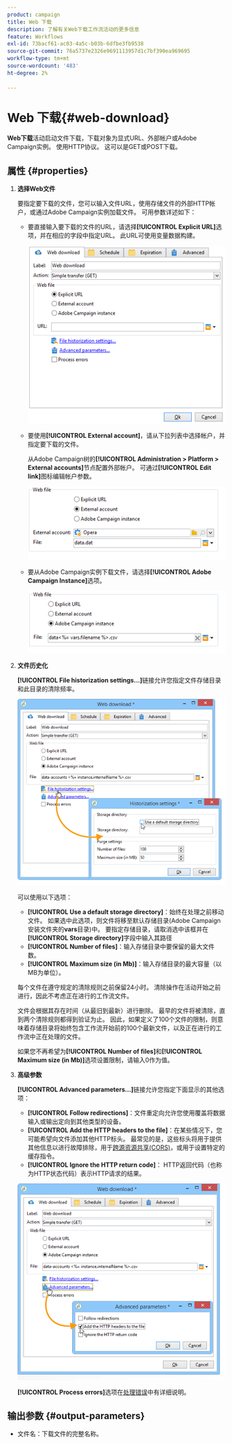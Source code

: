 ```yaml
---
product: campaign
title: Web 下载
description: 了解有关Web下载工作流活动的更多信息
feature: Workflows
exl-id: 73bacf61-ac03-4a5c-b03b-6dfbe3fb9538
source-git-commit: 76a5737e2326e9691113957d1c7bf390ea969695
workflow-type: tm+mt
source-wordcount: '483'
ht-degree: 2%

---
```


# Web 下载{#web-download}



**Web下载**&#x200B;活动启动文件下载，下载对象为显式URL、外部帐户或Adobe Campaign实例。 使用HTTP协议。 这可以是GET或POST下载。

## 属性 {#properties}

1. **选择Web文件**

   要指定要下载的文件，您可以输入文件URL，使用存储文件的外部HTTP帐户，或通过Adobe Campaign实例加载文件。 可用参数详述如下：

   * 要直接输入要下载的文件的URL，请选择&#x200B;**[!UICONTROL Explicit URL]**&#x200B;选项，并在相应的字段中指定URL。 此URL可使用变量数据构建。

     ![](assets/download_web_edit.png)

   * 要使用&#x200B;**[!UICONTROL External account]**，请从下拉列表中选择帐户，并指定要下载的文件。

     从Adobe Campaign树的&#x200B;**[!UICONTROL Administration > Platform > External accounts]**&#x200B;节点配置外部帐户。 可通过&#x200B;**[!UICONTROL Edit link]**&#x200B;图标编辑帐户参数。

     ![](assets/download_web_edit_external.png)

   * 要从Adobe Campaign实例下载文件，请选择&#x200B;**[!UICONTROL Adobe Campaign Instance]**&#x200B;选项。

     ![](assets/download_web_edit_instance.png)

1. **文件历史化**

   **[!UICONTROL File historization settings...]**&#x200B;链接允许您指定文件存储目录和此目录的清除频率。

   ![](assets/download_web_edit_hist.png)

   可以使用以下选项：

   * **[!UICONTROL Use a default storage directory]**：始终在处理之前移动文件。 如果选中此选项，则文件将移至默认存储目录(Adobe Campaign安装文件夹的&#x200B;**vars**&#x200B;目录)中。 要指定存储目录，请取消选中该框并在&#x200B;**[!UICONTROL Storage directory]**&#x200B;字段中输入其路径
   * **[!UICONTROL Number of files]**：输入存储目录中要保留的最大文件数。
   * **[!UICONTROL Maximum size (in Mb)]**：输入存储目录的最大容量（以MB为单位）。

   每个文件在遵守规定的清除规则之前保留24小时。 清除操作在活动开始之前进行，因此不考虑正在进行的工作流文件。

   文件会根据其存在时间（从最旧到最新）进行删除。 最早的文件将被清除，直到两个清除规则都得到验证为止。 因此，如果定义了100个文件的限制，则意味着存储目录将始终包含工作流开始前的100个最新文件，以及正在进行的工作流中正在处理的文件。

   如果您不再希望为&#x200B;**[!UICONTROL Number of files]**&#x200B;和&#x200B;**[!UICONTROL Maximum size (in Mb)]**&#x200B;选项设置限制，请输入0作为值。

1. **高级参数**

   **[!UICONTROL Advanced parameters...]**&#x200B;链接允许您指定下面显示的其他选项：

   * **[!UICONTROL Follow redirections]**：文件重定向允许您使用覆盖将数据输入或输出定向到其他类型的设备。
   * **[!UICONTROL Add the HTTP headers to the file]**：在某些情况下，您可能希望向文件添加其他HTTP标头。 最常见的是，这些标头将用于提供其他信息以进行故障排除，用于[跨源资源共享(CORS)](https://developer.mozilla.org/docs/Web/HTTP/CORS)，或用于设置特定的缓存指令。
   * **[!UICONTROL Ignore the HTTP return code]**： HTTP返回代码（也称为HTTP状态代码）表示HTTP请求的结果。

   ![](assets/download_web_edit_advanced.png)

   **[!UICONTROL Process errors]**&#x200B;选项在[处理错误](monitor-workflow-execution.md#processing-errors)中有详细说明。

## 输出参数 {#output-parameters}

* 文件名：下载文件的完整名称。
